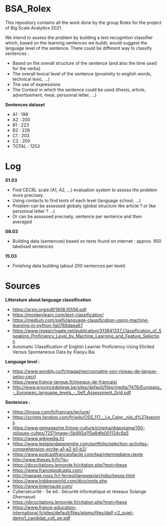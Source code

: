 # BSA_Rolex 

This repository contains all the work done by the group Rolex for the project of Big Scale Analytics 2021.

We intend to assess the problem by building a text recognition classifier which, based on the learning sentences we buildt, would suggest the language level of the sentence. There could be different way to classify sentences : 
 - Based on the overall structure of the sentence (and also the time used for the verbs)
 - The overall lexical level of the sentence (proximity to english words, technical lexic, ...)
 - The use of expressions
 - The Context in which the sentence could be used (thesis, article, advertisement, meal, personnal letter, ...)

**Sentences dataset**
 - A1 : 199
 - A2 : 200
 - B1 : 223
 - B2 : 228
 - C1 : 203
 - C2 : 200
 - TOTAL : 1253

# Log

**01.03**
 - Find CECRL scale (A1, A2, ...) evaluation system to assess the problem more precisely
 - Using contacts to find texts of each level (language school, ...)
 - Problem can be assessed globaly (global structure like article ? or like personnal letter ? ...)
 - Or can be assessed precisely, sentence per sentence and then averaged

**08.03**
 - Building data (sentences) based on texts found on internet : approx. 850 labelised sentences

**15.03**
 - Finishing data building (about 200 sentences per level)

# Sources

 **Litterature about language classification**
  - https://arxiv.org/pdf/1808.10556.pdf
  - https://monkeylearn.com/text-classification/
  - https://medium.com/swlh/language-classification-using-machine-learning-in-python-fa0768daea67
  - https://www.researchgate.net/publication/313841337_Classification_of_Speaking_Proficiency_Level_by_Machine_Learning_and_Feature_Selection
  - Automatic Classification of English Learner Proficiency Using Elicited Versus Spontaneous Data by Xiaoyu Bai

 **Language level :**
  - https://www.worddy.co/fr/magazine/connaitre-son-niveau-de-langue-selon-cecrl
  - https://www.france-langue.fr/niveaux-de-francais/
  - http://www.provincedeliege.be/sites/default/files/media/7476/Europass_-_European_language_levels_-_Self_Assessment_Grid.pdf

  **Sentences :**
  - https://lingua.com/fr/francais/lecture/
  - https://scripts.fandom.com/fr/wiki/OSS_117_:_Le_Caire,_nid_d%27espions
  - https://www.gqmagazine.fr/pop-culture/cinema/diaporama/100-rpliques-cultes/725?image=5b992a115e8dfe001124c9a5
  - https://www.wikipedia.fr/
  - https://www.leplaisirdapprendre.com/portfolio/selection-activites-comprehension-ecrite-a1-a2-b1-b2/
  - https://www.podcastfrancaisfacile.com/tag/intermediaire+texte
  - http://www.theses.fr/fr/?q=
  - https://dicocitations.lemonde.fr/citation.php?mot=these
  - https://www.francepodcasts.com/
  - http://mapage.noos.fr/r.ferreol/langage/archiduchesse.html
  - https://www.hobbesworld.com/dico/mots.php
  - https://www.linternaute.com/
  - Cybersécurité - 5e éd.: Sécurité informatique et réseaux Solange Ghernaouti
  - https://dicocitations.lemonde.fr/citation.php?mot=these
  - https://www.france-education-international.fr/sites/default/files/atoms/files/dalf-c2_sujet-demo1_candidat_coll_pe.pdf
